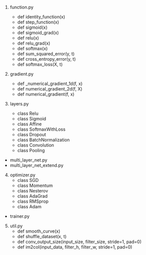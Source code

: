 
1. function.py   
    * def identity_function(x)    
    * def step_function(x)    
    * def sigmoid(x)    
    * def sigmoid_grad(x)    
    * def relu(x)    
    * def relu_grad(x)    
    * def softmax(x)    
    * def sum_squared_error(y, t)    
    * def cross_entropy_error(y, t)    
    * def softmax_loss(X, t)    

2. gradient.py   
    * def _numerical_gradient_1d(f, x)
    * def numerical_gradient_2d(f, X)
    * def numerical_gradient(f, x)

3. layers.py
    * class Relu    
    * class Sigmoid     
    * class Affine     
    * class SoftmaxWithLoss    
    * class Dropout    
    * class BatchNormalization     
    * class Convolution    
    * class Pooling    
* multi_layer_net.py   
* multi_layer_net_extend.py    

4. optimizer.py    
    * class SGD  
    * class Momentum  
    * class Nesterov  
    * class AdaGrad  
    * class RMSprop  
    * class Adam  
* trainer.py

5. util.py  
    * def smooth_curve(x)   
    * def shuffle_dataset(x, t)   
    * def conv_output_size(input_size, filter_size, stride=1, pad=0)   
    * def im2col(input_data, filter_h, filter_w, stride=1, pad=0)   
    